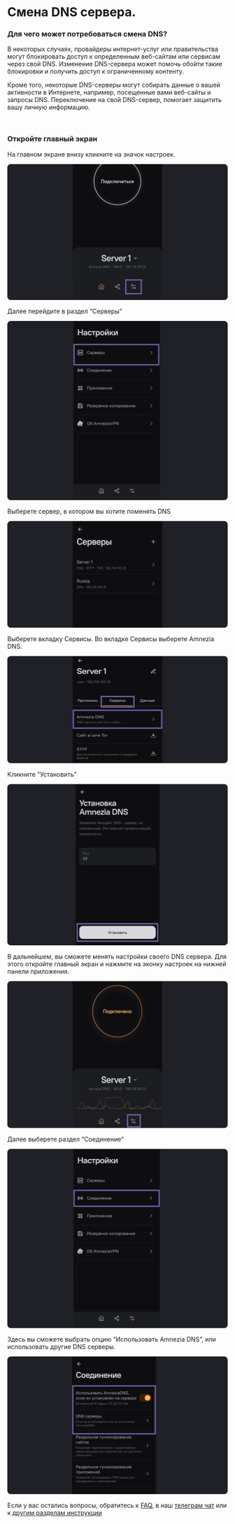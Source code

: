 # Смена  DNS сервера.

### Для чего может потребоваться смена DNS? 

В некоторых случаях, провайдеры интернет-услуг или правительства могут блокировать доступ к
 определенным веб-сайтам или сервисам через свой DNS. Изменение DNS-сервера может помочь 
обойти такие блокировки и получить доступ к ограниченному контенту. 

Кроме того, некоторые DNS-серверы могут собирать данные о вашей активности в Интернете, например, посещенные вами веб-сайты и запросы DNS. Переключение на свой DNS-сервер, помогает защитить вашу личную информацию.


&nbsp;

### Откройте главный экран  

На главном экране внизу кликните на значок настроек. 

![](https://raw.githubusercontent.com/amnezia-vpn/amnezia.org-content/master/docs/ru/instructions/06_change-dns/img/cd_ru_1.png)

Далее перейдите в раздел “Серверы” 

![](https://raw.githubusercontent.com/amnezia-vpn/amnezia.org-content/master/docs/ru/instructions/06_change-dns/img/cd_ru_2.png)

Выберете сервер, в котором вы хотите поменять DNS

![](https://raw.githubusercontent.com/amnezia-vpn/amnezia.org-content/master/docs/ru/instructions/06_change-dns/img/cd_ru_3.png)

Выберете вкладку Сервисы. 
Во вкладке Сервисы выберете Amnezia DNS. 

![](https://raw.githubusercontent.com/amnezia-vpn/amnezia.org-content/master/docs/ru/instructions/06_change-dns/img/cd_ru_4.png)

Кликните "Установить"

![](https://raw.githubusercontent.com/amnezia-vpn/amnezia.org-content/master/docs/ru/instructions/06_change-dns/img/cd_ru_5.png)

В дальнейшем, вы сможете менять настройки своего DNS сервера. 
Для этого откройте главный экран и нажмите на эконку настроек на нижней панели приложения.  

![](https://raw.githubusercontent.com/amnezia-vpn/amnezia.org-content/master/docs/ru/instructions/06_change-dns/img/cd_ru_6.png)

Далее выберете раздел “Соединение”

![](https://raw.githubusercontent.com/amnezia-vpn/amnezia.org-content/master/docs/ru/instructions/06_change-dns/img/cd_ru_7.png)


Здесь вы сможете выбрать опцию “Использовать Amnezia DNS”, или использовать другие DNS серверы. 

![](https://raw.githubusercontent.com/amnezia-vpn/amnezia.org-content/master/docs/ru/instructions/06_change-dns/img/cd_ru_8.png)


Если у вас остались вопросы, обратитесь к [FAQ], в наш [телеграм чат] или к [другим разделам инструкции]


[amnezia-site-ext-link]: https://amnezia-web-nx1r.vercel.app
[FAQ]: /about 
[телеграм чат]: https://t.me/amnezia_vpn
[другим разделам инструкции]: ../instructions



